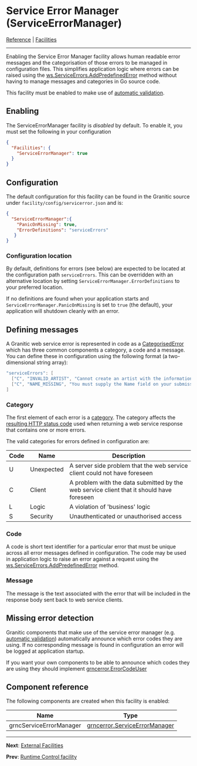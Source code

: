 # Service Error Manager (ServiceErrorManager)
[Reference](README.md) | [Facilities](fac-index.md)

---

Enabling the Service Error Manager facility allows human readable error messages and the categorisation of those errors 
to be managed in configuration files. This simplifies application logic where errors can
be raised using the [ws.ServiceErrors.AddPredefinedError](https://godoc.org/github.com/graniticio/granitic/ws#ServiceErrors)
method without having to manage messages and categories in Go source code.

This facility must be enabled to make use of [automatic validation](vld-index.md).

## Enabling

The ServiceErrorManager facility is _disabled_ by default. To enable it, you must set the following in your configuration

```json
{
  "Facilities": {
    "ServiceErrorManager": true
  }
}
```

## Configuration

The default configuration for this facility can be found in the Granitic source under `facility/config/servicerror.json`
and is:

```json
{
  "ServiceErrorManager":{
    "PanicOnMissing": true,
    "ErrorDefinitions": "serviceErrors"
   }
}
```

### Configuration location

By default, definitions for errors (see below) are expected to be located at the configuration path `serviceErrors`. This can be
overridden with an alternative location by setting `ServiceErrorManager.ErrorDefinitions` to your preferred location.

If no definitions are found when your application starts and `ServiceErrorManager.PanicOnMissing` is set to `true`
(the default), your application will shutdown cleanly with an error.


## Defining messages

A Granitic web service error is represented in code as a [CategorisedError](https://godoc.org/github.com/graniticio/granitic/ws#CategorisedError) 
which has three common components a category, a code and a message. You can define these in configuration using the following
format (a two-dimensional string array):

```go
"serviceErrors": [
  ["C", "INVALID_ARTIST", "Cannot create an artist with the information provided."],
  ["C", "NAME_MISSING", "You must supply the Name field on your submission."]
]
```

### Category

The first element of each error is a [category](https://godoc.org/github.com/graniticio/granitic/ws#ServiceErrorCategory). 
The category affects the [resulting HTTP status code](https://godoc.org/github.com/graniticio/granitic/ws) used when returning a web service response that contains one or
more errors.

The valid categories for errors defined in configuration are:

| Code | Name | Description |
| ---- | ---- | ----------- |
| U | Unexpected | A server side problem that the web service client could not have foreseen |
| C | Client | A problem with the data submitted by the web service client that it should have foreseen |
| L | Logic | A violation of 'business' logic |
| S | Security | Unauthenticated or unauthorised access |
 
### Code

A code is short text identifier for a particular error that must be unique across all error messages defined in configuration.
The code may be used in application logic to raise an error against a request using the 
[ws.ServiceErrors.AddPredefinedError](https://godoc.org/github.com/graniticio/granitic/ws#ServiceErrors) method.

### Message

The message is the text associated with the error that will be included in the response body sent back to web 
service clients.

## Missing error detection

Granitic components that make use of the service error manager (e.g. [automatic validation](vld-index.md)) automatically
announce which error codes they are using. If no corresponding message is found in configuration an error will be logged
at application startup.

If you want your own components to be able to announce which codes they are using they should implement
[grncerror.ErrorCodeUser](https://godoc.org/github.com/graniticio/granitic/grncerror#ErrorCodeUser)


## Component reference

The following components are created when this facility is enabled:

| Name | Type |
| ---- | ---- |
| grncServiceErrorManager | [grncerror.ServiceErrorManager](https://godoc.org/github.com/graniticio/granitic/grncerror#ServiceErrorManager) |

---
**Next**: [External Facilities](fac-external.md)

**Prev**: [Runtime Control facility](fac-runtime.md)